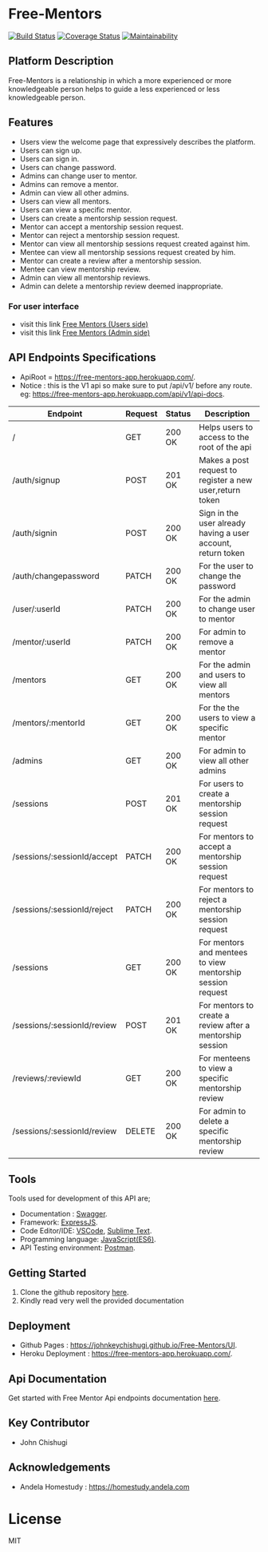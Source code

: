 # Free-Mentors

[![Build Status](https://travis-ci.com/johnkeychishugi/Free-Mentors.svg?branch=develop)](https://travis-ci.com/johnkeychishugi/Free-Mentors)
[![Coverage Status](https://coveralls.io/repos/github/johnkeychishugi/Free-Mentors/badge.svg?branch=develop)](https://coveralls.io/github/johnkeychishugi/Free-Mentors?branch=develop)
[![Maintainability](https://api.codeclimate.com/v1/badges/1cebb4cfa2c5500ce494/maintainability)](https://codeclimate.com/github/johnkeychishugi/Free-Mentors/maintainability)

## Platform Description

Free-Mentors is a relationship in which a more experienced or more knowledgeable person helps to guide a less experienced or less knowledgeable person.

## Features

- Users view the welcome page that expressively describes the platform.
- Users can sign up.
- Users can sign in.
- Users can change password.
- Admins can change user to mentor.
- Admins can remove a mentor.
- Admin can view all other admins.
- Users can view all mentors.
- Users can view a specific mentor.
- Users can create a mentorship session request.
- Mentor can accept a mentorship session request.
- Mentor can reject a mentorship session request.
- Mentor can view all mentorship sessions request created against him.
- Mentee can view all mentorship sessions request created by him.
- Mentor can create a review after a mentorship session.
- Mentee can view mentorship review.
- Admin can view all mentorship reviews.
- Admin can delete a mentorship review deemed inappropriate.

 ### For user interface

- visit this link [Free Mentors (Users side)](https://johnkeychishugi.github.io/Free-Mentors/UI)
- visit this link [Free Mentors (Admin side)](https://johnkeychishugi.github.io/Free-Mentors/UI/admin)

## API Endpoints Specifications

- ApiRoot = https://free-mentors-app.herokuapp.com/.
- Notice  : this is the V1 api so make sure to put /api/v1/ before any route. eg: https://free-mentors-app.herokuapp.com/api/v1/api-docs.

| Endpoint | Request | Status | Description |
| --- | --- | --- | --- |
| / | GET | 200 OK | Helps users to access to the root of the api |
| /auth/signup | POST | 201 OK | Makes a post request to register a new user,return token |
| /auth/signin | POST | 200 OK | Sign in the user already having a user account, return token |
| /auth/changepassword | PATCH | 200 OK | For the user to change the password  |
| /user/:userId | PATCH | 200 OK | For the admin to change user to mentor |
| /mentor/:userId | PATCH | 200 OK | For admin to remove a mentor |
| /mentors | GET | 200 OK | For the admin and users to view all mentors |
| /mentors/:mentorId | GET | 200 OK | For the the users to view a specific mentor |
| /admins | GET | 200 OK | For admin to view all other admins |
| /sessions | POST | 201 OK | For users to create a mentorship session request |
| /sessions/:sessionId/accept | PATCH | 200 OK | For mentors to accept a mentorship session request |
| /sessions/:sessionId/reject | PATCH | 200 OK | For mentors to reject a mentorship session request |
| /sessions | GET | 200 OK | For mentors and mentees to view  mentorship session request |
| /sessions/:sessionId/review | POST | 201 OK | For mentors to create a review after a mentorship session|
| /reviews/:reviewId | GET | 200 OK | For menteens to view a specific mentorship review |
| /sessions/:sessionId/review | DELETE | 200 OK | For admin to delete a specific mentorship review |

## Tools

Tools used for development of this API are;
- Documentation : [Swagger](https://swagger.io/).
- Framework: [ExpressJS](http://expressjs.com/).
- Code Editor/IDE: [VSCode](https://code.visualstudio.com), [Sublime Text](https://www.sublimetext.com/).
- Programming language: [JavaScript(ES6)](https://developer.mozilla.org/en-US/docs/Web/JavaScript/).
- API Testing environment: [Postman](https://www.getpostman.com).

## Getting Started

1. Clone the github repository [here](https://github.com/johnkeychishugi/Free-Mentors). 
2. Kindly read very well the provided documentation

## Deployment

- Github Pages : https://johnkeychishugi.github.io/Free-Mentors/UI.
- Heroku Deployment : https://free-mentors-app.herokuapp.com/.

## Api Documentation

Get started with Free Mentor Api endpoints documentation [here](https://free-mentors-app.herokuapp.com/api/v1/api-docs).

## Key Contributor

- John Chishugi

## Acknowledgements

- Andela Homestudy : https://homestudy.andela.com

# License

MIT
